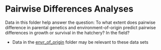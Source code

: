 # Pairwise Differences Analyses
Data in this folder help answer the question: To what extent does pairwise difference in parental genetics and environment-of-origin predict pairwise differences in growth or survival in the hatchery? In the field?

- Data in the [envr_of_origin](https://github.com/DrK-Lo/MVP-H2F-HatcheryField/tree/main/data/envr_of_origin) folder may be relevant to these data sets
